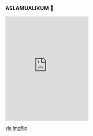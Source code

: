 ### ASLAMUALIKUM 👋

<div style="width:260px;max-width:100%;"><div style="height:0;padding-bottom:125%;position:relative;"><iframe width="260" height="325" style="position:absolute;top:0;left:0;width:100%;height:100%;" frameBorder="0" src="https://imgflip.com/embed/67ts7a"></iframe></div><p><a href="https://imgflip.com/gif/67ts7a">via Imgflip</a></p></div>
